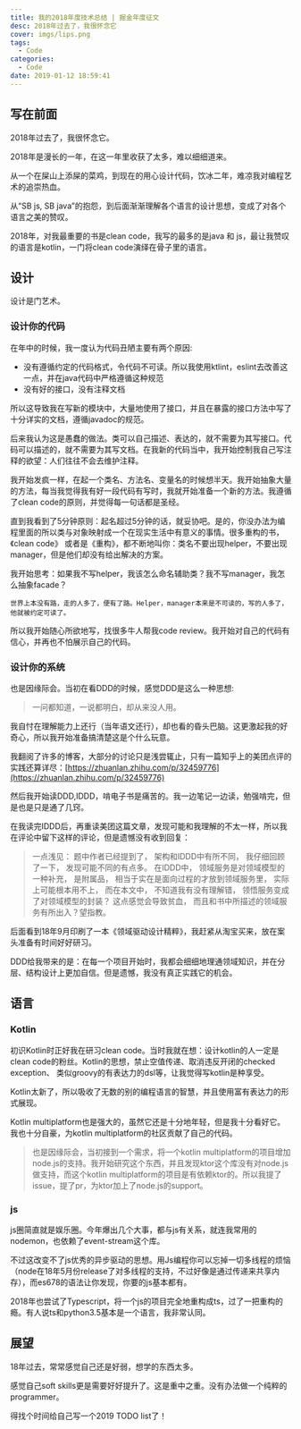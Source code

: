 ```yaml
---
title: 我的2018年度技术总结 | 掘金年度征文
desc: 2018年过去了，我很怀念它
cover: imgs/lips.png
tags:
  - Code
categories:
  - Code
date: 2019-01-12 18:59:41
---
```


## 写在前面
2018年过去了，我很怀念它。

2018年是漫长的一年，在这一年里收获了太多，难以细细道来。

从一个在屎山上添屎的菜鸡，到现在的用心设计代码，饮冰二年，难凉我对编程艺术的追崇热血。

从“SB js, SB java”的抱怨，到后面渐渐理解各个语言的设计思想，变成了对各个语言之美的赞叹。

2018年，对我最重要的书是clean code，我写的最多的是java 和 js，最让我赞叹的语言是kotlin，一门将clean code演绎在骨子里的语言。

## 设计
设计是门艺术。

### 设计你的代码

在年中的时候，我一度认为代码丑陋主要有两个原因:
- 没有遵循约定的代码格式，令代码不可读。所以我使用ktlint，eslint去改善这一点，并在java代码中严格遵循这种规范
- 没有好的接口，没有注释文档

所以这导致我在写新的模块中，大量地使用了接口，并且在暴露的接口方法中写了十分详实的文档，遵循javadoc的规范。

后来我认为这是愚蠢的做法。类可以自己描述、表达的，就不需要为其写接口。代码可以描述的，就不需要为其写文档。在我新的代码当中，我开始控制我自己写注释的欲望：人们往往不会去维护注释。

我开始发疯一样，在起一个类名、方法名、变量名的时候想半天。我开始抽象大量的方法，每当我觉得我有好一段代码有写时，我就开始准备一个新的方法。我遵循了clean code的原则，并觉得每一句话都是圣经。

直到我看到了5分钟原则：起名超过5分钟的话，就妥协吧。是的，你没办法为编程里面的所以类与对象映射成一个在现实生活中有意义的事情。很多重构的书，《clean code》 或者是《重构》，都不断地叫你：类名不要出现helper，不要出现manager，但是他们却没有给出解决的方案。

我开始思考：如果我不写helper，我该怎么命名辅助类？我不写manager，我怎么抽象facade？

`世界上本没有路，走的人多了，便有了路。Helper，manager本来是不可读的，写的人多了，他就被约定可读了。`

所以我开始随心所欲地写，找很多牛人帮我code review。我开始对自己的代码有信心，并再也不怕展示自己的代码。
### 设计你的系统

也是因缘际会。当初在看DDD的时候，感觉DDD是这么一种思想:
> 一问都知道，一说都明白，却从来没人用。

我自忖在理解能力上还行（当年语文还行），却也看的昏头巴脑。这更激起我的好奇心，所以我开始准备搞清楚这是个什么玩意。

我翻阅了许多的博客，大部分的讨论只是浅尝辄止，只有一篇知乎上的美团点评的实践还算详尽：[https://zhuanlan.zhihu.com/p/32459776](https://zhuanlan.zhihu.com/p/32459776)

然后我开始读DDD,IDDD，啃电子书是痛苦的。我一边笔记一边读，勉强啃完，但是也是只是通了几窍。

在我读完IDDD后，再重读美团这篇文章，发现可能和我理解的不太一样，所以我在评论中留下这样的评论，但是遗憾没有收到回复：
>一点浅见： 题中作者已经提到了， 架构和IDDD中有所不同， 我仔细回顾了一下， 发现可能不同的有点多。 在IDDD中， 领域服务是对领域模型的一种补充， 是附属品， 相当于实在是面向过程的才放到领域服务里， 实际上可能根本用不上， 而在本文中， 不知道我有没有理解错， 领悟服务变成了对领域模型的封装？ 这点感觉会导致贫血， 而且和书中所描述的领域服务有所出入？望指教。

后面看到18年9月印刷了一本《领域驱动设计精粹》，我赶紧从淘宝买来，放在案头准备有时间好好研习。

DDD给我带来的是：在每一个项目开始时，我都会细细地理通领域知识，并在分层、结构设计上更加自信。但是遗憾，我没有真正实践它的机会。
## 语言

### Kotlin

初识Kotlin时正好我在研习clean code。当时我就在想：设计kotlin的人一定是clean code的粉丝。Kotlin的思想，禁止空值传递、取消违反开闭的checked exception、 类似groovy的有表达力的dsl等，让我觉得写kotlin是种享受。

Kotlin太新了，所以吸收了无数的别的编程语言的智慧，并且使用富有表达力的形式展现。

Kotlin multiplatform也是强大的，虽然它还是十分地年轻，但是我十分看好它。我也十分自豪，为kotlin multiplatform的社区贡献了自己的代码。

> 也是因缘际会，当初接到一个需求，将一个kotlin multiplatform的项目增加node.js的支持。我开始研究这个东西，并且发现ktor这个库没有对node.js做支持，而这个kotlin multiplatform的项目是有依赖ktor的。所以我提了issue，提了pr，为ktor加上了node.js的support。

### js

js圈简直就是娱乐圈。今年爆出几个大事，都与js有关系，就连我常用的nodemon，也依赖了event-stream这个库。

不过这改变不了js优秀的异步驱动的思想。用Js编程你可以忘掉一切多线程的烦恼（node在18年5月份release了对多线程的支持，不过好像是通过传递来共享内存），而es678的语法让你发现，你要的js基本都有。

2018年也尝试了Typescript，将一个js的项目完全地重构成ts，过了一把重构的瘾。有人说ts和python3.5基本是一个语言，我非常认同。


## 展望
18年过去，常常感觉自己还是好弱，想学的东西太多。

感觉自己soft skills更是需要好好提升了。这是重中之重。没有办法做一个纯粹的programmer。

得找个时间给自己写一个2019 TODO list了！
